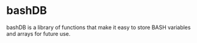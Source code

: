 # bashDB
bashDB is a library of functions that make it easy to store BASH variables  and arrays for future use.
